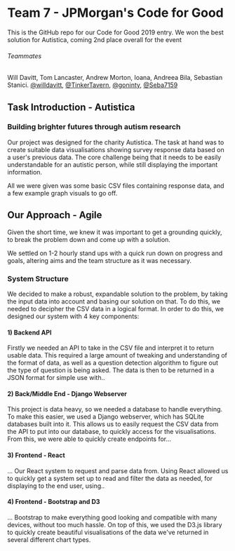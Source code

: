# Team 7 - JPMorgan's Code for Good
This is the GitHub repo for our Code for Good 2019 entry.
We won the best solution for Autistica, coming 2nd place overall for the event

###### Teammates
Will Davitt, Tom Lancaster, Andrew Morton, Ioana, Andreea Bila, Sebastian Stanici.
[@willdavitt](https://github.com/willdavitt "Will Davitt"), [@TinkerTavern](https://github.com/TinkerTavern "Tom Lancaster"), [@goninty](https://github.com/goninty "Andrew Morton"), [@Seba7159](https://github.com/Seba7159 "Sebastian Stanici")

## Task Introduction - Autistica
### Building brighter futures through autism research

Our project was designed for the charity Autistica. The task at hand was to create suitable data visualisations showing survey response data based on a user's previous data.
The core challenge being that it needs to be easily understandable for an autistic person, while still displaying the important information.

All we were given was some basic CSV files containing response data, and a few example graph visuals to go off.

## Our Approach - Agile
Given the short time, we knew it was important to get a grounding quickly, to break the problem down and come up with a solution.

We settled on 1-2 hourly stand ups with a quick run down on progress and goals, altering aims and the team structure as it was necessary.

### System Structure
We decided to make a robust, expandable solution to the problem, by taking the input data into account and basing our solution on that.
To do this, we needed to decipher the CSV data in a logical format. In order to do this, we designed our system with 4 key components:


#### 1) Backend API
Firstly we needed an API to take in the CSV file and interpret it to return usable data.
This required a large amount of tweaking and understanding of the format of data, as well as a question detection algorithm to figure out the type of question is being asked.
The data is then to be returned in a JSON format for simple use with..

#### 2) Back/Middle End - Django Webserver
This project is data heavy, so we needed a database to handle everything. To make this easier, we used a Django webserver, which has SQLite databases built into it.
This allows us to easily request the CSV data from the API to put into our database, to quickly access for the visualisations.
From this, we were able to quickly create endpoints for...

#### 3) Frontend - React
... Our React system to request and parse data from. Using React allowed us to quickly get a system set up to read and filter the data as needed, for displaying to the end user, using..

#### 4) Frontend - Bootstrap and D3
... Bootstrap to make everything good looking and compatible with many devices, without too much hassle. On top of this, we used the D3.js library to quickly create beautiful visualisations of the data we've returned in several different chart types.
